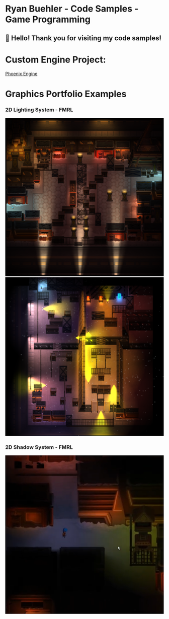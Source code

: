 # Ryan Buehler - Code Samples - Game Programming

## 👋 Hello! Thank you for visiting my code samples!

# Custom Engine Project:
[Phoenix Engine](https://github.com/RyanBuehler/PhoenixEngine)

# Graphics Portfolio Examples
### 2D Lighting System - FMRL
![FMRL 2D Lighting Example](https://github.com/RyanBuehler/ryanbuehler/blob/main/FMRL_Lighting.png)
![FMRL 2D Lighting Example](https://github.com/RyanBuehler/ryanbuehler/blob/main/FMRL_Lighting2.png)

### 2D Shadow System - FMRL
![FMRL 2D Shadows Example](https://github.com/RyanBuehler/ryanbuehler/blob/main/FMRL_Shadows.png)
